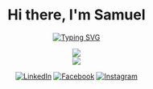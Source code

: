<div align="center">

# Hi there, I'm Samuel

[![Typing SVG](https://readme-typing-svg.demolab.com?font=jetbrains+mono&weight=600&size=22&duration=5000&pause=1000&width=1000&height=30&center=true&vCenter=true&lines=Aspiring+Full-Stack+Software+Developer;API+Integration%2C+AI+Integration%2C+Web+Development%2C+Mobile+Development)](https://git.io/typing-svg)

</div>

<div align="center">
  
  <p align="center">
    <a href="https://skillicons.dev"> 
      <img src="https://skillicons.dev/icons?i=html,css,js,ts,react,nextjs,bootstrap,tailwind" />
      <br>
      <img src="https://skillicons.dev/icons?i=nodejs,express,java,python,django,spring,mysql,sqlite,firebase,mongodb" />
    </a>
  </p>
    
</div>

<!--
- **Frontend**: React, Typescript, Next.js, React Router, TanStack  
- **State Management**: Redux, Zustand
- **UI Frameworks**: Bootstrap, Tailwind CSS, DaisyUI
- **Backend**: Java, Node.js, Express.js, Python
- **Databases**: MongoDB, Firebase, MySQL  
- **AI & LLM Integration**: Google Gemini, Gemini + LangChain
-->

<!--
![Samuel's GitHub stats](https://github-readme-stats.vercel.app/api?username=SamuelAlac&show_icons=true&theme=radical)
-->

<!--
## What I Do

- Build **responsive, modern UIs** with React, Next.js, React Router, and Tailwind CSS  
- Develop **full-stack web applications** using Next.js, Node.js, Express, Python, Firebase, MongoDB, MySQL  
- Integrate **AI-powered features** with Gemini and LangChain for intelligent workflows  
- Manage state efficiently with **Redux and Zustand**  

## Current Focus

- Exploring **modern UI design and libraries** to deliver intuitive user experiences  
- Enhancing **AI integrations** for web and enterprise systems  
- Experimenting with **LangChain + Gemini** for smarter automation
-->
<div align='center'>
  
  [![LinkedIn](https://img.shields.io/badge/LinkedIn-0077B5?style=for-the-badge&logo=linkedin&logoColor=white)](https://www.linkedin.com/in/samuel-alac-7a574534b/)
  [![Facebook](https://img.shields.io/badge/Facebook-1877F2?style=for-the-badge&logo=facebook&logoColor=white)](https://www.facebook.com/samuelonearth13)
  [![Instagram](https://img.shields.io/badge/Instagram-E4405F?style=for-the-badge&logo=instagram&logoColor=white)](https://www.instagram.com/samuelonearth/)

</div>
